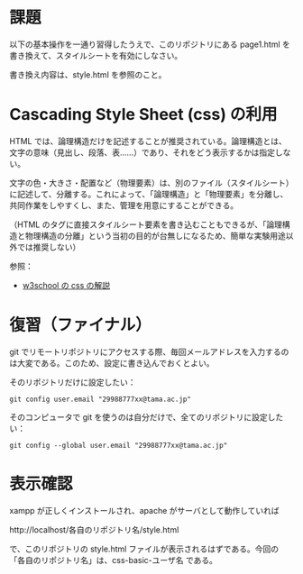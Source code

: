 # 課題

以下の基本操作を一通り習得したうえで、このリポジトリにある page1.html を書き換えて、スタイルシートを有効にしなさい。

書き換え内容は、style.html を参照のこと。

# Cascading Style Sheet (css) の利用

HTML では、論理構造だけを記述することが推奨されている。論理構造とは、文字の意味（見出し、段落、表……）であり、それをどう表示するかは指定しない。

文字の色・大きさ・配置など（物理要素）は、別のファイル（スタイルシート）に記述して、分離する。これによって、「論理構造」と「物理要素」を分離し、共同作業をしやすくし、また、管理を用意にすることができる。

（HTML のタグに直接スタイルシート要素を書き込むこともできるが、「論理構造と物理構造の分離」という当初の目的が台無しになるため、簡単な実験用途以外では推奨しない）


参照：
- [w3school の css の解説](https://www.w3schools.com/html/html_css.asp)

# 復習（ファイナル）

git でリモートリポジトリにアクセスする際、毎回メールアドレスを入力するのは大変である。このため、設定に書き込んでおくとよい。


そのリポジトリだけに設定したい：

```
git config user.email "29988777xx@tama.ac.jp"
```

そのコンピュータで git を使うのは自分だけで、全てのリポジトリに設定したい：

```
git config --global user.email "29988777xx@tama.ac.jp"
```



# 表示確認

xampp が正しくインストールされ、apache がサーバとして動作していれば

http://localhost/各自のリポジトリ名/style.html

で、このリポジトリの style.html ファイルが表示されるはずである。今回の「各自のリポジトリ名」は、css-basic-ユーザ名 である。


